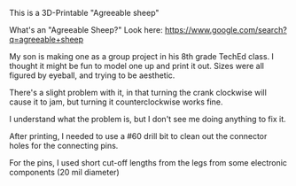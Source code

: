 This is a 3D-Printable "Agreeable sheep"

What's an "Agreeable Sheep?" Look here: https://www.google.com/search?q=agreeable+sheep

My son is making one as a group project in his 8th grade TechEd class. I thought it might be fun to model one up and print it out. Sizes were all figured by eyeball, and trying to be aesthetic.

There's a slight problem with it, in that turning the crank clockwise will cause it to jam, but turning it counterclockwise works fine.

I understand what the problem is, but I don't see me doing anything to fix it.

After printing, I needed to use a #60 drill bit to clean out the connector holes for the connecting pins.

For the pins, I used short cut-off lengths from the legs from some electronic components (20 mil diameter)
